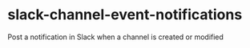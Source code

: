 # slack-channel-event-notifications
Post a notification in Slack when a channel is created or modified

